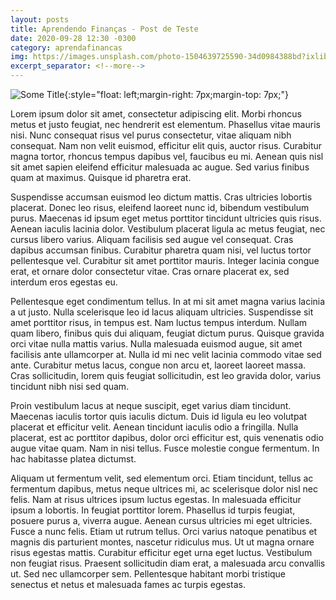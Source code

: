 ```yaml
---
layout: posts
title: Aprendendo Finanças - Post de Teste
date: 2020-09-28 12:30 -0300
category: aprendafinancas
img: https://images.unsplash.com/photo-1504639725590-34d0984388bd?ixlib=rb-1.2.1&ixid=eyJhcHBfaWQiOjEyMDd9&auto=format&fit=crop&w=667&q=80
excerpt_separator: <!--more-->
---
```


![Some Title](https://images.unsplash.com/photo-1504639725590-34d0984388bd?ixlib=rb-1.2.1&ixid=eyJhcHBfaWQiOjEyMDd9&auto=format&fit=crop&w=667&q=80){:style="float: left;margin-right: 7px;margin-top: 7px;"}


Lorem ipsum dolor sit amet, consectetur adipiscing elit. Morbi rhoncus metus et justo feugiat, nec hendrerit est elementum. Phasellus vitae mauris nisi. Nunc consequat risus vel purus consectetur, vitae aliquam nibh consequat. Nam non velit euismod, efficitur elit quis, auctor risus. Curabitur magna tortor, rhoncus tempus dapibus vel, faucibus eu mi. Aenean quis nisl sit amet sapien eleifend efficitur malesuada ac augue. Sed varius finibus quam at maximus. Quisque id pharetra erat.

<!--more-->

Suspendisse accumsan euismod leo dictum mattis. Cras ultricies lobortis placerat. Donec leo risus, eleifend laoreet nunc id, bibendum vestibulum purus. Maecenas id ipsum eget metus porttitor tincidunt ultricies quis risus. Aenean iaculis lacinia dolor. Vestibulum placerat ligula ac metus feugiat, nec cursus libero varius. Aliquam facilisis sed augue vel consequat. Cras dapibus accumsan finibus. Curabitur pharetra quam nisi, vel luctus tortor pellentesque vel. Curabitur sit amet porttitor mauris. Integer lacinia congue erat, et ornare dolor consectetur vitae. Cras ornare placerat ex, sed interdum eros egestas eu.

Pellentesque eget condimentum tellus. In at mi sit amet magna varius lacinia a ut justo. Nulla scelerisque leo id lacus aliquam ultricies. Suspendisse sit amet porttitor risus, in tempus est. Nam luctus tempus interdum. Nullam quam libero, finibus quis dui aliquam, feugiat dictum purus. Quisque gravida orci vitae nulla mattis varius. Nulla malesuada euismod augue, sit amet facilisis ante ullamcorper at. Nulla id mi nec velit lacinia commodo vitae sed ante. Curabitur metus lacus, congue non arcu et, laoreet laoreet massa. Cras sollicitudin, lorem quis feugiat sollicitudin, est leo gravida dolor, varius tincidunt nibh nisi sed quam.

Proin vestibulum lacus at neque suscipit, eget varius diam tincidunt. Maecenas iaculis tortor quis iaculis dictum. Duis id ligula eu leo volutpat placerat et efficitur velit. Aenean tincidunt iaculis odio a fringilla. Nulla placerat, est ac porttitor dapibus, dolor orci efficitur est, quis venenatis odio augue vitae quam. Nam in nisi tellus. Fusce molestie congue fermentum. In hac habitasse platea dictumst.

Aliquam ut fermentum velit, sed elementum orci. Etiam tincidunt, tellus ac fermentum dapibus, metus neque ultrices mi, ac scelerisque dolor nisl nec felis. Nam at risus ultrices ipsum luctus egestas. In malesuada efficitur ipsum a lobortis. In feugiat porttitor lorem. Phasellus id turpis feugiat, posuere purus a, viverra augue. Aenean cursus ultricies mi eget ultricies. Fusce a nunc felis. Etiam ut rutrum tellus. Orci varius natoque penatibus et magnis dis parturient montes, nascetur ridiculus mus. Ut ut magna ornare risus egestas mattis. Curabitur efficitur eget urna eget luctus. Vestibulum non feugiat risus. Praesent sollicitudin diam erat, a malesuada arcu convallis ut. Sed nec ullamcorper sem. Pellentesque habitant morbi tristique senectus et netus et malesuada fames ac turpis egestas.

